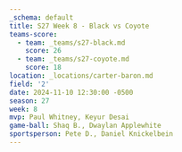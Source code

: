 ```yaml
---
_schema: default
title: S27 Week 8 - Black vs Coyote
teams-score:
  - team: _teams/s27-black.md
    score: 26
  - team: _teams/s27-coyote.md
    score: 18
location: _locations/carter-baron.md
field: '2'
date: 2024-11-10 12:30:00 -0500
season: 27
week: 8
mvp: Paul Whitney, Keyur Desai
game-ball: Shaq B., Dwaylan Applewhite
sportsperson: Pete D., Daniel Knickelbein
---
```

